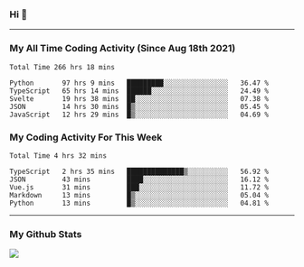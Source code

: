 ### Hi 🙂

---

### My All Time Coding Activity (Since Aug 18th 2021)
<!--START_SECTION:waka-all-->
```text
Total Time 266 hrs 18 mins

Python       97 hrs 9 mins   █████████░░░░░░░░░░░░░░░░   36.47 % 
TypeScript   65 hrs 14 mins  ██████░░░░░░░░░░░░░░░░░░░   24.49 % 
Svelte       19 hrs 38 mins  ██░░░░░░░░░░░░░░░░░░░░░░░   07.38 % 
JSON         14 hrs 30 mins  █▒░░░░░░░░░░░░░░░░░░░░░░░   05.45 % 
JavaScript   12 hrs 29 mins  █▒░░░░░░░░░░░░░░░░░░░░░░░   04.69 % 
```
<!--END_SECTION:waka-all-->

### My Coding Activity For This Week
<!--START_SECTION:waka-week-->
```text
Total Time 4 hrs 32 mins

TypeScript   2 hrs 35 mins   ██████████████▒░░░░░░░░░░   56.92 % 
JSON         43 mins         ████░░░░░░░░░░░░░░░░░░░░░   16.12 % 
Vue.js       31 mins         ███░░░░░░░░░░░░░░░░░░░░░░   11.72 % 
Markdown     13 mins         █▒░░░░░░░░░░░░░░░░░░░░░░░   05.04 % 
Python       13 mins         █▒░░░░░░░░░░░░░░░░░░░░░░░   04.81 % 
```
<!--END_SECTION:waka-week-->

---

### My Github Stats
[![](https://github-readme-stats.vercel.app/api?username=eroxl&count_private=true&show_icons=true&include_all_commits=true&theme=onedark)](https://github.com/Eroxl)
